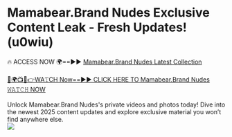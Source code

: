 # Mamabear.Brand Nudes Exclusive Content Leak - Fresh Updates! (u0wiu)

🔥 ACCESS NOW 🌍==►► <a href="https://tinyurl.com/yc657z5k" rel="nofollow">Mamabear.Brand Nudes Latest Collection</a>
<br><br>
[🔴🌍📺📱👉WA𝚃CH Now==►► CLICK HERE TO Mamabear.Brand Nudes 𝚆𝙰𝚃𝙲𝙷 NOW](https://tinyurl.com/yc657z5k)
<br><br>
Unlock Mamabear.Brand Nudes's private videos and photos today! Dive into the newest 2025 content updates and explore exclusive material you won’t find anywhere else.
<br>
<a href="https://tinyurl.com/yc657z5k" rel="nofollow" data-target="animated-image.originalLink"><img src="https://camo.githubusercontent.com/8a4f000d20f83aca3bf7ec5f350d767afa0574a8a352519fd8cfa583a6f93a33/68747470733a2f2f692e696d6775722e636f6d2f644a486b345a712e676966" data-canonical-src="https://i.imgur.com/dJHk4Zq.gif" style="max-width: 100%; display: inline-block;" data-target="animated-image.originalImage"></a>
<br>
